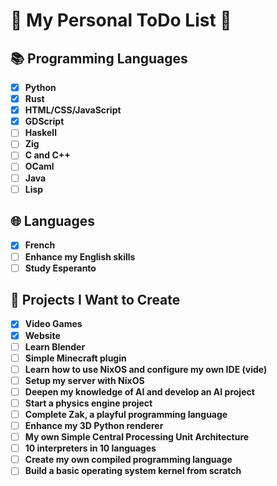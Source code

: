 # 🌟 My Personal ToDo List 🌟

## 📚 Programming Languages
- [x] **Python**
- [x] **Rust**
- [x] **HTML/CSS/JavaScript**
- [x] **GDScript**
- [ ] **Haskell**
- [ ] **Zig**
- [ ] **C and C++**
- [ ] **OCaml**
- [ ] **Java**
- [ ] **Lisp**

## 🌐 Languages
- [x] **French**
- [ ] **Enhance my English skills**
- [ ] **Study Esperanto**

## 🎯 Projects I Want to Create
- [x] **Video Games**
- [x] **Website**
- [ ] **Learn Blender**
- [ ] **Simple Minecraft plugin**
- [ ] **Learn how to use NixOS and configure my own IDE (vide)**
- [ ] **Setup my server with NixOS**
- [ ] **Deepen my knowledge of AI and develop an AI project**
- [ ] **Start a physics engine project**
- [ ] **Complete Zak, a playful programming language**
- [ ] **Enhance my 3D Python renderer**
- [ ] **My own Simple Central Processing Unit Architecture**
- [ ] **10 interpreters in 10 languages**
- [ ] **Create my own compiled programming language**
- [ ] **Build a basic operating system kernel from scratch**
